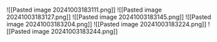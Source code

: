 ![[Pasted image 20241003183111.png]]
![[Pasted image 20241003183127.png]]
![[Pasted image 20241003183145.png]]
![[Pasted image 20241003183204.png]]
![[Pasted image 20241003183224.png]]
![[Pasted image 20241003183244.png]]
